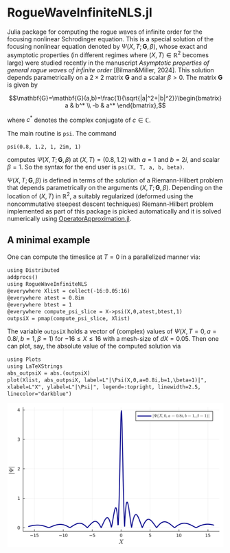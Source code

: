 # RogueWaveInfiniteNLS.jl
Julia package for computing the rogue waves of infinite order for the focusing nonlinear Schrodinger equation.
This is a special solution of the focusing nonlinear equation denoted by $\Psi(X,T;\mathbf{G},\beta)$, whose exact and asymptotic properties (in different regimes where $(X,T)\in\mathbb{R}^2$ becomes large) were studied recently in the manuscript *Asymptotic properties of general rogue waves of infinite order* [Bilman&Miller, 2024].
This solution depends parametrically on a $2\times 2$ matrix $\mathbf{G}$ and a scalar $\beta>0$. The matrix $\mathbf{G}$ is given by 
```math
\mathbf{G}=\mathbf{G}(a,b)=\frac{1}{\sqrt{|a|^2+|b|^2}}\begin{bmatrix} a & b^* \\ -b & a^* \end{bmatrix},
```
 where $c^*$ denotes the complex conjugate of $c\in\mathbb{C}$.

The main routine is `psi`. The command
```code
psi(0.8, 1.2, 1, 2im, 1)
```
computes $\Psi(X,T;\mathbf{G},\beta)$ at $(X,T)=(0.8,1.2)$ with $a=1$ and $b=2i$, and scalar $\beta=1$. So the syntax for the end user is `psi(X, T, a, b, beta)`. 

$\Psi(X,T;\mathbf{G},\beta)$ is defined in terms of the solution of a Riemann-Hilbert problem that depends parametrically on the arguments $(X,T;\mathbf{G},\beta)$.
Depending on the location of $(X,T)$ in $\mathbb{R}^2$, a suitably regularized (deformed using the noncommutative steepest descent techniques) Riemann-Hilbert problem implemented as part of this package is picked automatically and it is solved numerically using [OperatorApproximation.jl](https://github.com/tomtrogdon/OperatorApproximation.jl/).

## A minimal example
One can compute the timeslice at $T=0$ in a parallelized manner via:
```code
using Distributed
addprocs()
using RogueWaveInfiniteNLS
@everywhere Xlist = collect(-16:0.05:16)
@everywhere atest = 0.8im
@everywhere btest = 1
@everywhere compute_psi_slice = X->psi(X,0,atest,btest,1)
outpsiX = pmap(compute_psi_slice, Xlist)
```

The variable `outpsiX` holds a vector of (complex) values of $\Psi(X,T=0,a=0.8i,b=1,\beta=1)$ for $-16\leq X \leq 16$ with a mesh-size of $dX=0.05$. Then one can plot, say, the absolute value of the computed solution via
```code
using Plots
using LaTeXStrings
abs_outpsiX = abs.(outpsiX)
plot(Xlist, abs_outpsiX, label=L"|\Psi(X,0,a=0.8i,b=1,\beta=1)|", xlabel=L"X", ylabel=L"|\Psi|", legend=:topright, linewidth=2.5, linecolor="darkblue")
```
![Rogue wave of infinite order](sample_plot.png)


